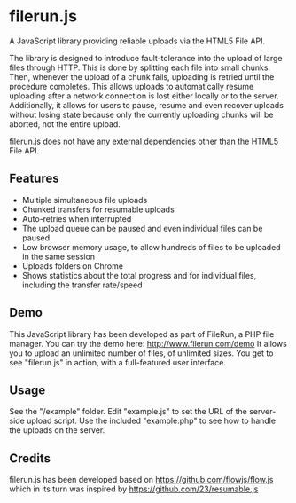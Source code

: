 # filerun.js
A JavaScript library providing reliable uploads via the HTML5 File API.

The library is designed to introduce fault-tolerance into the upload of large files through HTTP. This is done by splitting each file into small chunks. Then, whenever the upload of a chunk fails, uploading is retried until the procedure completes. This allows uploads to automatically resume uploading after a network connection is lost either locally or to the server. Additionally, it allows for users to pause, resume and even recover uploads without losing state because only the currently uploading chunks will be aborted, not the entire upload.

filerun.js does not have any external dependencies other than the HTML5 File API.

## Features

- Multiple simultaneous file uploads
- Chunked transfers for resumable uploads
- Auto-retries when interrupted
- The upload queue can be paused and even individual files can be paused
- Low browser memory usage, to allow hundreds of files to be uploaded in the same session
- Uploads folders on Chrome
- Shows statistics about the total progress and for individual files, including the transfer rate/speed

## Demo

This JavaScript library has been developed as part of FileRun, a PHP file manager. You can try the demo here: http://www.filerun.com/demo
It allows you to upload an unlimited number of files, of unlimited sizes. You get to see "filerun.js" in action, with a full-featured user interface.

## Usage

See the "/example" folder. Edit "example.js" to set the URL of the server-side upload script. Use the included "example.php" to see how to handle the uploads on the server.

## Credits
filerun.js has been developed based on https://github.com/flowjs/flow.js which in its turn was inspired by  https://github.com/23/resumable.js
